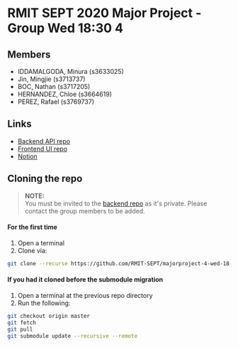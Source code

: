 # RMIT SEPT 2020 Major Project - Group Wed 18:30 4

## Members
* IDDAMALGODA, Minura (s3633025)
* Jin, Mingjie (s3713737)
* BOC, Nathan (s3717205)
* HERNANDEZ, Chloe (s3664619)
* PEREZ, Rafael (s3769737)

## Links
* [Backend API repo](https://github.com/RMIT-SEPT/majorproject-4-wed-18-30-4-backend)
* [Frontend UI repo](https://github.com/RMIT-SEPT/majorproject-4-wed-18-30-4-frontend)
* [Notion](https://www.notion.so/Product-Backlog-2499d460daba413f9fab107a28d618de)

## Cloning the repo
> **NOTE:**<br>
> You must be invited to the [backend repo](https://github.com/SEPT-WED-1830-G4/booking_api_backend) as it's private. Please contact the group members to be added.
#### For the first time
1. Open a terminal
2. Clone via:<br>
```bash
git clone --recurse https://github.com/RMIT-SEPT/majorproject-4-wed-18-30-4
```

#### If you had it cloned before the submodule migration
1. Open a terminal at the previous repo directory
2. Run the following:<br>
```bash
git checkout origin master
git fetch
git pull
git submodule update --recursive --remote
```
